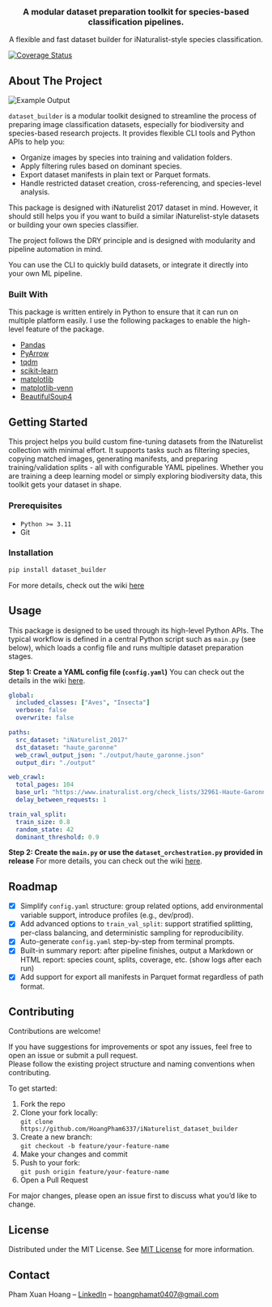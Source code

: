 <br/>
<div align="center">

<h3 align="center">A modular dataset preparation toolkit for species-based classification pipelines.</h3>
<p align="center">
A flexible and fast dataset builder for iNaturalist-style species classification.
</p>
</div>

[![Coverage Status](https://coveralls.io/repos/github/HoangPham6337/iNaturelist_dataset_builder/badge.svg?branch=main)](https://coveralls.io/github/HoangPham6337/iNaturelist_dataset_builder?branch=main)

## About The Project
![Example Output]([images/example.png](https://github.com/HoangPham6337/iNaturelist_dataset_builder/blob/main/images/example.png))

`dataset_builder` is a modular toolkit designed to streamline the process of preparing image classification datasets, especially for biodiversity and species-based research projects.
It provides flexible CLI tools and Python APIs to help you:
- Organize images by species into training and validation folders.
- Apply filtering rules based on dominant species.
- Export dataset manifests in plain text or Parquet formats.
- Handle restricted dataset creation, cross-referencing, and species-level analysis.

This package is designed with iNaturelist 2017 dataset in mind. However, it should still helps you if you want to build a similar iNaturelist-style datasets or building your own species classifier.

The project follows the DRY principle and is designed with modularity and pipeline automation in mind.

You can use the CLI to quickly build datasets, or integrate it directly into your own ML pipeline.
### Built With

This package is written entirely in Python to ensure that it can run on multiple platform easily. I use the following packages to enable the high-level feature of the package.

- [Pandas](https://pandas.pydata.org/)
- [PyArrow](https://arrow.apache.org/docs/python/index.html)
- [tqdm](https://github.com/tqdm/tqdm)
- [scikit-learn](https://scikit-learn.org/stable/)
- [matplotlib](https://matplotlib.org/)
- [matplotlib-venn](https://python-graph-gallery.com/venn-diagram/)
- [BeautifulSoup4](https://www.crummy.com/software/BeautifulSoup/bs4/doc/)
## Getting Started

This project helps you build custom fine-tuning datasets from the INaturelist collection with minimal effort. It supports tasks such as filtering species, copying matched images, generating manifests, and preparing training/validation splits - all with configurable YAML pipelines.
Whether you are training a deep learning model or simply exploring biodiversity data, this toolkit gets your dataset in shape.
### Prerequisites

- `Python >= 3.11`
- Git
### Installation
```python
pip install dataset_builder
```
For more details, check out the wiki [here](https://github.com/HoangPham6337/iNaturelist_dataset_builder/wiki/Installation)

## Usage

This package is designed to be used through its high-level Python APIs. The typical workflow is defined in a central Python script such as `main.py` (see below), which loads a config file and runs multiple dataset preparation stages.

**Step 1: Create a YAML config file (`config.yaml`)**
You can check out the details in the wiki [here](https://github.com/HoangPham6337/iNaturelist_dataset_builder/wiki/Configuration).

```yaml
global:
  included_classes: ["Aves", "Insecta"]
  verbose: false
  overwrite: false

paths:
  src_dataset: "iNaturelist_2017"
  dst_dataset: "haute_garonne"
  web_crawl_output_json: "./output/haute_garonne.json"
  output_dir: "./output"

web_crawl:
  total_pages: 104
  base_url: "https://www.inaturalist.org/check_lists/32961-Haute-Garonne-Check-List?page="
  delay_between_requests: 1

train_val_split:
  train_size: 0.8
  random_state: 42
  dominant_threshold: 0.9
```

**Step 2: Create the `main.py` or use the `dataset_orchestration.py` provided in release**
For more details, you can check out the wiki [here](https://github.com/HoangPham6337/iNaturelist_dataset_builder/wiki/Pipeline).

## Roadmap

- [x] Simplify `config.yaml` structure: group related options, add environmental variable support, introduce profiles (e.g., dev/prod).
- [x] Add advanced options to `train_val_split`: support stratified splitting, per-class balancing, and deterministic sampling for reproducibility.
- [x] Auto-generate `config.yaml` step-by-step from terminal prompts.
- [x] Built-in summary report: after pipeline finishes, output a Markdown or HTML report: species count, splits, coverage, etc. (show logs after each run)
- [x] Add support for export all manifests in Parquet format regardless of path format.
## Contributing

Contributions are welcome!

If you have suggestions for improvements or spot any issues, feel free to open an issue or submit a pull request.  
Please follow the existing project structure and naming conventions when contributing.

To get started:

1. Fork the repo
2. Clone your fork locally:  
   `git clone https://github.com/HoangPham6337/iNaturelist_dataset_builder`
3. Create a new branch:  
   `git checkout -b feature/your-feature-name`
4. Make your changes and commit
5. Push to your fork:  
   `git push origin feature/your-feature-name`
6. Open a Pull Request

For major changes, please open an issue first to discuss what you’d like to change.
## License

Distributed under the MIT License. See [MIT License](https://opensource.org/licenses/MIT) for more information.
## Contact

Pham Xuan Hoang – [LinkedIn](https://www.linkedin.com/in/xuan-hoang-pham/) – hoangphamat0407@gmail.com

